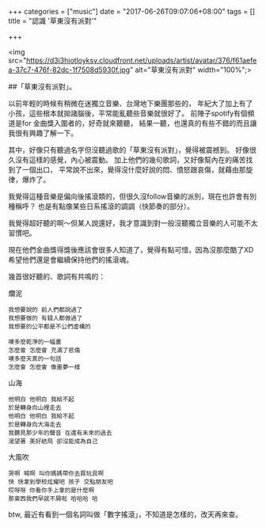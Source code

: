 +++
categories = ["music"]
date = "2017-06-26T09:07:06+08:00"
tags = []
title = "認識 '草東沒有派對'"

+++

<img src="https://d3i3hiotloyksv.cloudfront.net/uploads/artist/avatar/376/f61aefea-37c7-476f-82dc-1f7508d5930f.jpg" alt="草東沒有派對" width="100%";>


##「草東沒有派對」。


以前年輕的時候有稍微在迷獨立音樂、台灣地下樂團那些的，
年紀大了加上有了小孩，這些根本就拋諸腦後，平常能亂聽些音樂就很好了。
前陣子spotify有個頻道是for 金曲獎入圍者的，好奇就來聽聽，
結果一聽，也還真的有些不錯的而且讓我很有興趣了解一下。

其中，好像只有聽過名字但沒聽過歌的「草東沒有派對」，覺得被震撼到。
好像很久沒有這樣的感覺，內心被震動。
加上他們的幾句歌詞，又好像幫內在的痛苦找到了一個出口，
平常說不出來，覺得沒什麼好說的悶、憤怒跟哀傷，就藉由那旋律，爆炸了。

我覺得這種音樂是偏向後搖滾類的，但很久沒follow音樂的派別，現在也許會有別種稱呼？
也是有點像某些日系搖滾的調調（快節奏的部分）。

我覺得超好聽的啊～但某人說還好，我才意識到對一般沒聽獨立音樂的人可能不太習慣吧。

現在他們金曲獎得獎後應該會很多人知道了，覺得有點可惜，因為沒那麼酷了XD
希望他們還是會繼續保持他們的搖滾魂。

幾首很好聽的、歌詞有共鳴的：

爛泥

	我想要說的 前人們都說過了
	我想要做的 有錢人都做過了
	我想要的公平都是不公們虛構的

	噢多麼乾淨的一幅畫
	怎麼會 怎麼會 充滿了悲傷
	噢多麼天真的一句話
	怎麼會 怎麼會 像噩夢一樣


山海

	他明白 他明白 我給不起
	於是轉身向山裡走去
	他明白 他明白 我給不起
	於是轉身向大海走去
	我聽見那少年的聲音 在還有未來的過去
	渴望著 美好結局 卻沒能成為自己

大風吹
	
	哭啊 喊啊 叫你媽媽帶你去買玩具啊
	快 快拿到學校炫耀吧 孩子 交點朋友吧
	哎呀呀 你看你手上拿的是什麼啊
	那東西我們早就不屑啦 哈哈哈 哈


btw, 最近有看到一個名詞叫做「數字搖滾」，不知道是怎樣的，改天再來查。




